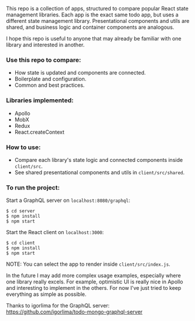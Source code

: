 This repo is a collection of apps, structured to compare popular React state management libraries. Each app is the exact same todo app, but uses a different state management library. Presentational components and utils are shared, and business logic and container components are analogous.

I hope this repo is useful to anyone that may already be familiar with one library and interested in another.

### Use this repo to compare:
- How state is updated and components are connected.
- Boilerplate and configuration.
- Common and best practices.

### Libraries implemented:
- Apollo
- MobX
- Redux
- React.createContext

### How to use:
- Compare each library's state logic and connected components inside `client/src`.
- See shared presentational components and utils in `client/src/shared`.

### To run the project:
Start a GraphQL server on `localhost:8080/graphql`:
```
$ cd server
$ npm install
$ npm start
```
Start the React client on `localhost:3000`:
```
$ cd client
$ npm install
$ npm start
```

NOTE: You can select the app to render inside `client/src/index.js`.

In the future I may add more complex usage examples, especially where one library really excels. For example, optimistic UI is really nice in Apollo and interesting to implement in the others. For now I've just tried to keep everything as simple as possible.

Thanks to igorlima for the GraphQL server: https://github.com/igorlima/todo-mongo-graphql-server
